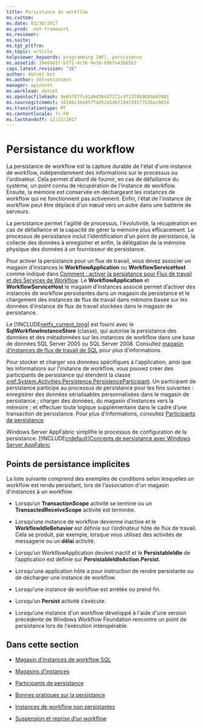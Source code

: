 ```yaml
---
title: Persistance du workflow
ms.custom: 
ms.date: 03/30/2017
ms.prod: .net-framework
ms.reviewer: 
ms.suite: 
ms.tgt_pltfrm: 
ms.topic: article
helpviewer_keywords: programming [WF], persistence
ms.assetid: 39e69d1f-b771-4c16-9e18-696fa43b65b2
caps.latest.revision: "26"
author: dotnet-bot
ms.author: dotnetcontent
manager: wpickett
ms.workload: dotnet
ms.openlocfilehash: 9e65f07fc01d0d364d7271c4f1378b968b687881
ms.sourcegitcommit: 16186c34a957fdd52e5db7294f291f7530ac9d24
ms.translationtype: MT
ms.contentlocale: fr-FR
ms.lasthandoff: 12/22/2017
---
```

# <a name="workflow-persistence"></a>Persistance du workflow
La persistance de workflow est la capture durable de l'état d'une instance de workflow, indépendamment des informations sur le processus ou l'ordinateur. Cela permet d'abord de fournir, en cas de défaillance du système, un point connu de récupération de l'instance de workflow. Ensuite, la mémoire est conservée en déchargeant les instances de workflow qui ne fonctionnent pas activement. Enfin, l'état de l'instance de workflow peut être déplacé d'un nœud vers un autre dans une batterie de serveurs.  
  
 La persistance permet l'agilité de processus, l'évolutivité, la récupération en cas de défaillance et la capacité de gérer la mémoire plus efficacement. Le processus de persistance inclut l'identification d'un point de persistance, la collecte des données à enregistrer et enfin, la délégation de la mémoire physique des données à un fournisseur de persistance.  
  
 Pour activer la persistance pour un flux de travail, vous devez associer un magasin d’instances le **WorkflowApplication** ou **WorkflowServiceHost** comme indiqué dans [Comment : activer la persistance pour Flux de travail et des Services de Workflow](../../../docs/framework/windows-workflow-foundation/how-to-enable-persistence-for-workflows-and-workflow-services.md). Le **WorkflowApplication** et **WorkflowServiceHost** le magasin d’instances associé permet d’activer des instances de workflow persistantes dans un magasin de persistance et le chargement des instances de flux de travail dans mémoire basée sur les données d’instance de flux de travail stockées dans le magasin de persistance.  
  
 Le [!INCLUDE[netfx_current_long](../../../includes/netfx-current-long-md.md)] est fourni avec le **SqlWorkflowInstanceStore** (classe), qui autorise la persistance des données et des métadonnées sur les instances de workflow dans une base de données SQL Server 2005 ou SQL Server 2008. Consultez [magasin d’instances de flux de travail de SQL](../../../docs/framework/windows-workflow-foundation/sql-workflow-instance-store.md) pour plus d’informations.  
  
 Pour stocker et charger vos données spécifiques à l'application, ainsi que les informations sur l'instance de workflow, vous pouvez créer des participants de persistance qui étendent la classe <xref:System.Activities.Persistence.PersistenceParticipant>. Un participant de persistance participe au processus de persistance pour les fins suivantes : enregistrer des données sérialisables personnalisées dans le magasin de persistance ; charger des données, du magasin d’instances vers la mémoire ; et effectuer toute logique supplémentaire dans le cadre d’une transaction de persistance. Pour plus d’informations, consultez [Participants de persistance](../../../docs/framework/windows-workflow-foundation/persistence-participants.md).  
  
 Windows Server AppFabric simplifie le processus de configuration de la persistance. [!INCLUDE[crdefault](../../../includes/crdefault-md.md)][Concepts de persistance avec Windows Server AppFabric](http://go.microsoft.com/fwlink/?LinkId=201200)  
  
## <a name="implicit-persistence-points"></a>Points de persistance implicites  
 La liste suivante comprend des exemples de conditions selon lesquelles un workflow est rendu persistant, lors de l'association d'un magasin d'instances à un workflow.  
  
-   Lorsqu’un **TransactionScope** activité se termine ou un **TransactedReceiveScope** activité est terminée.  
  
-   Lorsqu’une instance de workflow devienne inactive et le **WorkflowIdleBehavior** est définie sur l’ordinateur hôte de flux de travail. Cela se produit, par exemple, lorsque vous utilisez des activités de messagerie ou un **délai** activité.  
  
-   Lorsqu’un WorkflowApplication devient inactif et le **PersistableIdle** de l’application est définie sur **PersistableIdleAction.Persist**.  
  
-   Lorsqu'une application hôte a pour instruction de rendre persistante ou de décharger une instance de workflow.  
  
-   Lorsqu'une instance de workflow est arrêtée ou prend fin.  
  
-   Lorsqu’un **Persist** activité s’exécute.  
  
-   Lorsqu'une instance d'un workflow développé à l'aide d'une version précédente de Windows Workflow Foundation rencontre un point de persistance lors de l'exécution interopérable.  
  
## <a name="in-this-section"></a>Dans cette section  
  
-   [Magasin d’instances de workflow SQL](../../../docs/framework/windows-workflow-foundation/sql-workflow-instance-store.md)  
  
-   [Magasins d’instances](../../../docs/framework/windows-workflow-foundation/instance-stores.md)  
  
-   [Participants de persistance](../../../docs/framework/windows-workflow-foundation/persistence-participants.md)  
  
-   [Bonnes pratiques sur la persistance](../../../docs/framework/windows-workflow-foundation/persistence-best-practices.md)  
  
-   [Instances de workflow non persistantes](../../../docs/framework/windows-workflow-foundation/non-persisted-workflow-instances.md)  
  
-   [Suspension et reprise d’un workflow](../../../docs/framework/windows-workflow-foundation/pausing-and-resuming-a-workflow.md)
